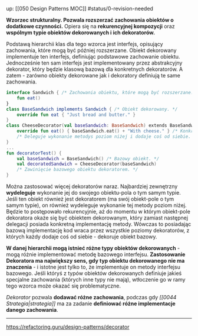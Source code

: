 up: [[050 Design Patterns MOC]]
#status/0-revision-needed 

**Wzorzec strukturalny. Pozwala rozszerzać zachowania obiektów o dodatkowe czynności.** Opiera się na **rekurencyjnej kompozycji** oraz **wspólnym typie obiektów dekorowanych i ich dekoratorów.**

Podstawą hierarchii klas dla tego wzorca jest interfejs, opisujący zachowania, które mogą być później rozszerzane. Obiekt dekorowany implementuje ten interfejs, definiując podstawowe zachowanie obiektu. Jednocześnie ten sam interfejs jest implementowany przez abstrakcyjny dekorator, który będzie klasową bazową dla konkretnych dekoratorów.
A zatem - zarówno obiekty dekorowane jak i dekoratory definiują te same zachowania.

```kotlin
interface Sandwich { /* Zachowania obiektu, które mogą być rozszerzane. */
	fun eat() 
}
class BaseSandwich implements Sandwich { /* Obiekt dekorowany. */
	override fun eat { "Just bread and butter." }
}
class CheeseDecorator(val baseSandwich: BaseSandwich) extends BaseSandwichDecorator() {
	override fun eat() { baseSandwich.eat() + "With cheese." } /* Konkretny dekorator.*/ 
	/* Deleguje wykonanie metodys poziom niżej i dodaje coś od siebie. */
}
...
fun decoratorTest() {
	val baseSandwich = BaseSandwich() /* Bazowy obiekt. */
	val decoratedSandwich = CheeseDecorator(baseSandwich) 
	/* Zawinięcie bazowego obiektu dekoratorem. */
}
```

Można zastosować więcej dekoratorów naraz. Najbardziej zewnętrzny **wydeleguje** wykonanie jej do swojego obiektu-pola o tym samym typie. Jeśli ten obiekt również jest dekoratorem (ma swój obiekt-pole o tym samym typie), on również wydeleguje wykonanie tej metody poziom niżej. Będzie to postępowało rekurencyjnie, aż do momentu w którym obiekt-pole dekoratora okaże się być obiektem dekorowanym, który zamiast następnej delegacji posiada konkretną implementację metody. Wówczas to posiadając bazową implementację kod wraca przez wszystkie poziomy dekoratorów, z których każdy dodaje coś od siebie - dekoruje obiekt bazowy.

**W danej hierarchii mogą istnieć różne typy obiektów dekorowanych** - mogą różnie implementować metodę bazowego interfejsu. **Zastosowanie Dekoratora ma największy sens, gdy typ obiektu dekorowanego nie ma znaczenia** - i istotne jest tylko to, że implementuje on metody interfejsu bazowego. Jeśli któryś z typów obiektów dekorowanych definiuje jakieś specjalne zachowania (których inne typy nie mają), wtłoczenie go w ramy tego wzorca może okazać się problematyczne. 

*Dekorator* pozwala **dodawać różne zachowania**, podczas gdy *[[0044 Strategia|strategia]]* ma za zadanie **definiować różne implementacje danego zachowania**.

---
https://refactoring.guru/design-patterns/decorator